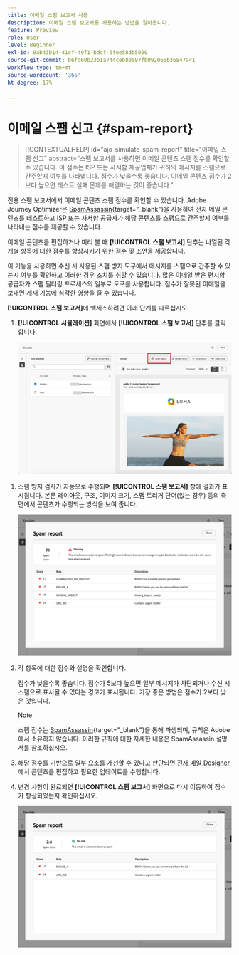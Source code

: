 ```yaml
---
title: 이메일 스팸 보고서 사용
description: 이메일 스팸 보고서를 사용하는 방법을 알아봅니다.
feature: Preview
role: User
level: Beginner
exl-id: 9ab43b14-41cf-49f1-bdcf-6fee58db5000
source-git-commit: b6fd60b23b1a744ceb80a97fb092065b36847a41
workflow-type: tm+mt
source-wordcount: '365'
ht-degree: 17%

---
```


# 이메일 스팸 신고 {#spam-report}

>[!CONTEXTUALHELP]
>id="ajo_simulate_spam_report"
>title="이메일 스팸 신고"
>abstract="스팸 보고서를 사용하면 이메일 콘텐츠 스팸 점수를 확인할 수 있습니다. 이 점수는 ISP 또는 사서함 제공업체가 귀하의 메시지를 스팸으로 간주할지 여부를 나타냅니다. 점수가 낮을수록 좋습니다. 이메일 콘텐츠 점수가 2보다 높으면 테스트 실패 문제를 해결하는 것이 좋습니다."

전용 스팸 보고서에서 이메일 콘텐츠 스팸 점수를 확인할 수 있습니다. Adobe Journey Optimizer은 [SpamAssassin](https://spamassassin.apache.org/){target="_blank"}을 사용하여 전자 메일 콘텐츠를 테스트하고 ISP 또는 사서함 공급자가 해당 콘텐츠를 스팸으로 간주할지 여부를 나타내는 점수를 제공할 수 있습니다.

이메일 콘텐츠를 편집하거나 미리 볼 때 **[!UICONTROL 스팸 보고서]** 단추는 나열된 각 개별 항목에 대한 점수를 향상시키기 위한 점수 및 조언을 제공합니다.

이 기능을 사용하면 수신 시 사용된 스팸 방지 도구에서 메시지를 스팸으로 간주할 수 있는지 여부를 확인하고 이러한 경우 조치를 취할 수 있습니다. 많은 이메일 받은 편지함 공급자가 스팸 필터링 프로세스의 일부로 도구를 사용합니다. 점수가 잘못된 이메일을 보내면 게재 기능에 심각한 영향을 줄 수 있습니다.

**[!UICONTROL 스팸 보고서]**&#x200B;에 액세스하려면 아래 단계를 따르십시오.

1. **[!UICONTROL 시뮬레이션]** 화면에서 **[!UICONTROL 스팸 보고서]** 단추를 클릭합니다.

   ![](assets/spam-report-button.png)

<!--
    You can also open the [Email Designer](../email/content-from-scratch.md), click the **[!UICONTROL More]** button and select **[!UICONTROL Check spam score]** from the menu.

    ![](assets/spam-report-check-score.png)
-->

1. 스팸 방지 검사가 자동으로 수행되며 **[!UICONTROL 스팸 보고서]** 창에 결과가 표시됩니다. 본문 레이아웃, 구조, 이미지 크기, 스팸 트리거 단어(있는 경우) 등의 측면에서 콘텐츠가 수행되는 방식을 보여 줍니다.

   ![](assets/spam-report-high-score.png)

1. 각 항목에 대한 점수와 설명을 확인합니다.

   점수가 낮을수록 좋습니다. 점수가 5보다 높으면 일부 메시지가 차단되거나 수신 시 스팸으로 표시될 수 있다는 경고가 표시됩니다. 가장 좋은 방법은 점수가 2보다 낮은 것입니다.

   >[!NOTE]
   >
   >스팸 점수는 [SpamAssassin](https://spamassassin.apache.org/){target="_blank"}을 통해 파생되며, 규칙은 Adobe에서 소유하지 않습니다. 이러한 규칙에 대한 자세한 내용은 SpamAssassin 설명서를 참조하십시오.
   >

1. 해당 점수를 기반으로 일부 요소를 개선할 수 있다고 판단되면 [전자 메일 Designer](../email/content-from-scratch.md)에서 콘텐츠를 편집하고 필요한 업데이트를 수행합니다.

1. 변경 사항이 완료되면 **[!UICONTROL 스팸 보고서]** 화면으로 다시 이동하여 점수가 향상되었는지 확인하십시오.

   ![](assets/spam-report-low-score.png)

<!--You can also check the message's alerts for warnings on potential risk of spam detection. Follow the steps below.

1. Click the **[!UICONTROL Alerts]** button on top right of the screen. [Learn more about email alerts](../email/create-email.md#check-email-alerts)

1. If **[!UICONTROL Spam checker alert]** is displayed, you should check your content for a potential risk of spam using the **[!UICONTROL Spam report]** feature as detailed above.

    ![](assets/spam-report-alert.png)
-->
